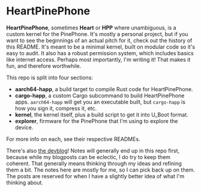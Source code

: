 # HeartPinePhone

**HeartPinePhone**, sometimes **Heart** or **HPP** where unambiguous, is a custom kernel for the PinePhone.
It's mostly a personal project, but if you want to see the beginnings of an actual pitch for it, check out the history of this README.
It's meant to be a minimal kernel, built on modular code so it's easy to audit.
It also has a robust permission system, which includes basics like internet access.
Perhaps most importantly, I'm writing it!
That makes it fun, and therefore worthwhile.

This repo is split into four sections:

- **aarch64-happ**, a build target to compile Rust code for HeartPinePhone.
- **cargo-happ**, a custom Cargo subcommand to build HeartPinePhone apps.
  `aarch64-happ` will get you an executable built, but `cargo-happ` is how you sign it, compress it, etc.
- **kernel**, the kernel itself, plus a build script to get it into U_Boot format.
- **explorer**, firmware for the PinePhone that I'm using to explore the device.

For more info on each, see their respective READMEs.

There's also [the devblog]!
Notes will generally end up in this repo first, because while my blogposts can be eclectic, I do try to keep them coherent.
That generally means thinking through my ideas and refining them a bit.
The notes here are mostly for me, so I can pick back up on them.
The posts are reserved for when I have a slightly better idea of what I'm thinking about.

  [the devblog]: https://redfennec.dev/hpp

